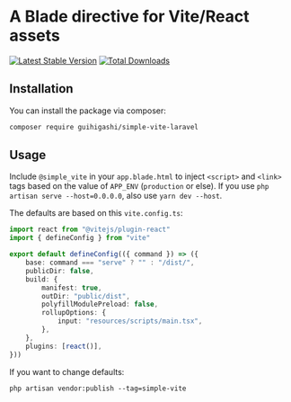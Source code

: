 # A Blade directive for Vite/React assets

[![Latest Stable Version](https://poser.pugx.org/guihigashi/simple-vite-laravel/v)](https://packagist.org/packages/guihigashi/simple-vite-laravel)
[![Total Downloads](https://poser.pugx.org/guihigashi/simple-vite-laravel/downloads)](https://packagist.org/packages/guihigashi/simple-vite-laravel)

## Installation

You can install the package via composer:

```bash
composer require guihigashi/simple-vite-laravel
```

## Usage

Include `@simple_vite` in your `app.blade.html` to inject `<script>` and `<link>`
tags based on the value of `APP_ENV` (`production` or else).
If you use `php artisan serve --host=0.0.0.0`, also use `yarn dev --host`.

The defaults are based on this `vite.config.ts`:

```typescript
import react from "@vitejs/plugin-react"
import { defineConfig } from "vite"

export default defineConfig(({ command }) => ({
    base: command === "serve" ? "" : "/dist/",
    publicDir: false,
    build: {
        manifest: true,
        outDir: "public/dist",
        polyfillModulePreload: false,
        rollupOptions: {
            input: "resources/scripts/main.tsx",
        },
    },
    plugins: [react()],
}))

```

If you want to change defaults:

```
php artisan vendor:publish --tag=simple-vite
```
